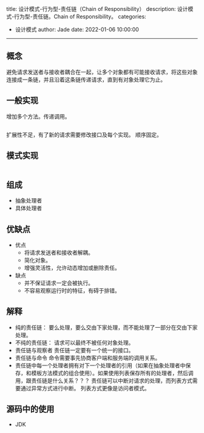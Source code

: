 title: 设计模式-行为型-责任链（Chain of Responsibility）
description: 设计模式-行为型-责任链。Chain of Responsibility。
categories:
  - 设计模式
author: Jade
date: 2022-01-06 10:00:00
---

## 概念
避免请求发送者与接收者耦合在一起，让多个对象都有可能接收请求，将这些对象连接成一条链，并且沿着这条链传递请求，直到有对象处理它为止。

## 一般实现
增加多个方法。传递调用。
```java

```

扩展性不足，有了新的请求需要修改接口及每个实现。
顺序固定。

## 模式实现
```java

```

## 组成
- 抽象处理者
- 具体处理者

## 优缺点
- 优点
  - 将请求发送者和接收者解耦。
  - 简化对象。
  - 增强灵活性，允许动态增加或删除责任。
- 缺点
  - 并不保证请求一定会被执行。
  - 不容易观察运行时的特征，有碍于排错。

## 解释
- 纯的责任链： 要么处理，要么交由下家处理，而不能处理了一部分在交由下家处理。
- 不纯的责任链： 请求可以最终不被任何对象处理。
- 责任链与观察者 
  责任链一定要有一个统一的接口。
- 责任链与命令
  命令需要事先协商客户端和服务端的调用关系。
- 责任链中每一个处理者拥有对下一个处理者的引用（如果在抽象处理者中保存，和模板方法模式的组合使用）。如果使用列表保存所有的处理者，然后调用，跟责任链是什么关系？？？
  责任链可以中断对请求的处理，而列表方式需要通过异常方式进行中断。
  列表方式更像是访问者模式。

## 源码中的使用
- JDK
